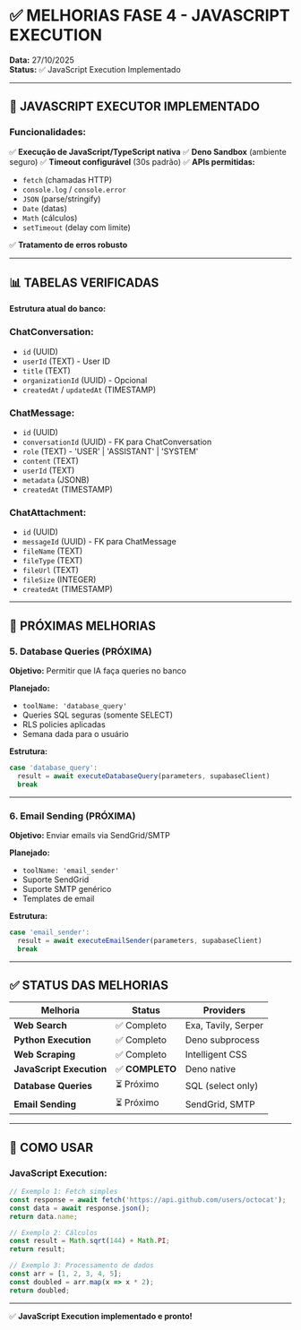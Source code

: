 # ✅ MELHORIAS FASE 4 - JAVASCRIPT EXECUTION

**Data:** 27/10/2025  
**Status:** ✅ JavaScript Execution Implementado

---

## 🎯 JAVASCRIPT EXECUTOR IMPLEMENTADO

### **Funcionalidades:**

✅ **Execução de JavaScript/TypeScript nativa**
✅ **Deno Sandbox** (ambiente seguro)
✅ **Timeout configurável** (30s padrão)
✅ **APIs permitidas:**
   - `fetch` (chamadas HTTP)
   - `console.log` / `console.error`
   - `JSON` (parse/stringify)
   - `Date` (datas)
   - `Math` (cálculos)
   - `setTimeout` (delay com limite)

✅ **Tratamento de erros robusto**

---

## 📊 TABELAS VERIFICADAS

**Estrutura atual do banco:**

### **ChatConversation:**
- `id` (UUID)
- `userId` (TEXT) - User ID
- `title` (TEXT)
- `organizationId` (UUID) - Opcional
- `createdAt` / `updatedAt` (TIMESTAMP)

### **ChatMessage:**
- `id` (UUID)
- `conversationId` (UUID) - FK para ChatConversation
- `role` (TEXT) - 'USER' | 'ASSISTANT' | 'SYSTEM'
- `content` (TEXT)
- `userId` (TEXT)
- `metadata` (JSONB)
- `createdAt` (TIMESTAMP)

### **ChatAttachment:**
- `id` (UUID)
- `messageId` (UUID) - FK para ChatMessage
- `fileName` (TEXT)
- `fileType` (TEXT)
- `fileUrl` (TEXT)
- `fileSize` (INTEGER)
- `createdAt` (TIMESTAMP)

---

## 🔧 PRÓXIMAS MELHORIAS

### **5. Database Queries (PRÓXIMA)**

**Objetivo:** Permitir que IA faça queries no banco

**Planejado:**
- `toolName: 'database_query'`
- Queries SQL seguras (somente SELECT)
- RLS policies aplicadas
- Semana dada para o usuário

**Estrutura:**
```typescript
case 'database_query':
  result = await executeDatabaseQuery(parameters, supabaseClient)
  break
```

---

### **6. Email Sending (PRÓXIMA)**

**Objetivo:** Enviar emails via SendGrid/SMTP

**Planejado:**
- `toolName: 'email_sender'`
- Suporte SendGrid
- Suporte SMTP genérico
- Templates de email

**Estrutura:**
```typescript
case 'email_sender':
  result = await executeEmailSender(parameters, supabaseClient)
  break
```

---

## ✅ STATUS DAS MELHORIAS

| Melhoria | Status | Providers |
|----------|--------|-----------|
| **Web Search** | ✅ Completo | Exa, Tavily, Serper |
| **Python Execution** | ✅ Completo | Deno subprocess |
| **Web Scraping** | ✅ Completo | Intelligent CSS |
| **JavaScript Execution** | ✅ **COMPLETO** | Deno native |
| **Database Queries** | ⏳ Próximo | SQL (select only) |
| **Email Sending** | ⏳ Próximo | SendGrid, SMTP |

---

## 🚀 COMO USAR

### **JavaScript Execution:**

```javascript
// Exemplo 1: Fetch simples
const response = await fetch('https://api.github.com/users/octocat');
const data = await response.json();
return data.name;

// Exemplo 2: Cálculos
const result = Math.sqrt(144) + Math.PI;
return result;

// Exemplo 3: Processamento de dados
const arr = [1, 2, 3, 4, 5];
const doubled = arr.map(x => x * 2);
return doubled;
```

---

✅ **JavaScript Execution implementado e pronto!**

